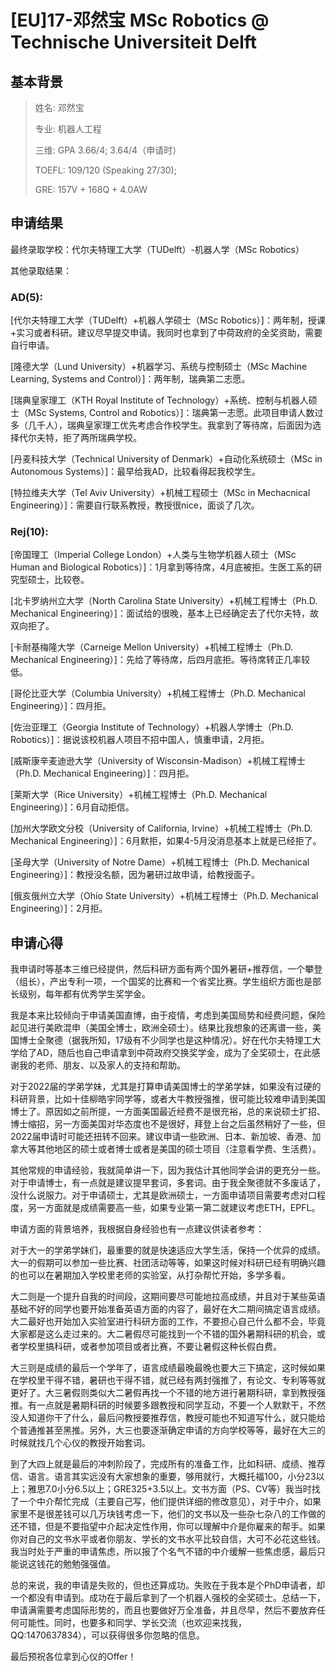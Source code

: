 # [EU]17-邓然宝 MSc Robotics @ Technische Universiteit Delft

 

## 基本背景

 

> 姓名: 邓然宝
>
> 专业: 机器人工程
>
> 三维: GPA 3.66/4; 3.64/4（申请时）
>
> TOEFL: 109/120 (Speaking 27/30);
>
> GRE: 157V + 168Q + 4.0AW

 

## 申请结果

 

最终录取学校：代尔夫特理工大学（TUDelft）-机器人学（MSc Robotics）

 

其他录取结果：

 

### AD(5):

[代尔夫特理工大学（TUDelft）+机器人学硕士（MSc Robotics）]：两年制，授课+实习或者科研。建议尽早提交申请。我同时也拿到了中荷政府的全奖资助，需要自行申请。

[隆德大学（Lund University）+机器学习、系统与控制硕士（MSc Machine Learning, Systems and Control）]：两年制，瑞典第二志愿。

[瑞典皇家理工（KTH Royal Institute of Technology）+系统、控制与机器人硕士（MSc Systems, Control and Robotics）]：瑞典第一志愿。此项目申请人数过多（几千人），瑞典皇家理工优先考虑合作校学生。我拿到了等待席，后面因为选择代尔夫特，拒了两所瑞典学校。

[丹麦科技大学（Technical University of Denmark）+自动化系统硕士（MSc in Autonomous Systems）]：最早给我AD，比较看得起我校学生。

[特拉维夫大学（Tel Aviv University）+机械工程硕士（MSc in Mechacnical Engineering）]：需要自行联系教授，教授很nice，面谈了几次。

### Rej(10):

[帝国理工（Imperial College London）+人类与生物学机器人硕士（MSc Human and Biological Robotics）]：1月拿到等待席，4月底被拒。生医工系的研究型硕士，比较卷。

[北卡罗纳州立大学（North Carolina State University）+机械工程博士（Ph.D. Mechanical Engineering）]：面试给的很晚，基本上已经确定去了代尔夫特，故双向拒了。

[卡耐基梅隆大学（Carneige Mellon University）+机械工程博士（Ph.D. Mechanical Engineering）]：先给了等待席，后四月底拒。等待席转正几率较低。

[哥伦比亚大学（Columbia University）+机械工程博士（Ph.D. Mechanical Engineering）]：四月拒。

[佐治亚理工（Georgia Institute of Technology）+机器人学博士（Ph.D. Robotics）]：据说该校机器人项目不招中国人，慎重申请，2月拒。

[威斯康辛麦迪逊大学（University of Wisconsin-Madison）+机械工程博士（Ph.D. Mechanical Engineering）]：四月拒。

[莱斯大学（Rice University）+机械工程博士（Ph.D. Mechanical Engineering）]：6月自动拒信。

[加州大学欧文分校（University of California, Irvine）+机械工程博士（Ph.D. Mechanical Engineering）]：6月默拒，如果4-5月没消息基本上就是已经拒了。

[圣母大学（University of Notre Dame）+机械工程博士（Ph.D. Mechanical Engineering）]：教授没名额，因为暑研过故申请，给教授面子。

[俄亥俄州立大学（Ohio State University）+机械工程博士（Ph.D. Mechanical Engineering）]：2月拒。

 

## 申请心得

 

我申请时等基本三维已经提供，然后科研方面有两个国外暑研+推荐信，一个攀登（组长），产出专利一项，一个国奖的比赛和一个省奖比赛。学生组织方面也是部长级别，每年都有优秀学生奖学金。

 

我是本来比较倾向于申请美国直博，由于疫情，考虑到美国局势和经费问题，保险起见进行美欧混申（美国全博士，欧洲全硕士）。结果比我想象的还离谱一些，美国博士全聚德（据我所知，17级有不少同学也是这种情况）。好在代尔夫特理工大学给了AD，随后也自己申请拿到中荷政府交换奖学金，成为了全奖硕士，在此感谢我的老师、朋友、以及家人的支持和帮助。

对于2022届的学弟学妹，尤其是打算申请美国博士的学弟学妹，如果没有过硬的科研背景，比如十佳柳皓宇同学等，或者大牛教授强推，很可能比较难申请到美国博士了。原因如之前所提，一方面美国最近经费不是很充裕，总的来说硕士扩招、博士缩招，另一方面美国对华态度也不是很好，拜登上台之后虽然稍好了一些，但2022届申请时可能还扭转不回来。建议申请一些欧洲、日本、新加坡、香港、加拿大等其他地区的硕士或者博士或者是美国的硕士项目（注意看学费、生活费）。

 

其他常规的申请经验，我就简单讲一下，因为我估计其他同学会讲的更充分一些。对于申请博士，有一点就是建议提早套词，多套词。由于我全聚德就不多废话了，没什么说服力。对于申请硕士，尤其是欧洲硕士，一方面申请项目需要考虑对口程度，另一方面就是成绩需要高一些，如果专业第一第二就建议考虑ETH，EPFL。

申请方面的背景培养，我根据自身经验也有一点建议供读者参考：

对于大一的学弟学妹们，最重要的就是快速适应大学生活，保持一个优异的成绩。大一的假期可以参加一些比赛、社团活动等等，如果这时候对科研已经有明确兴趣的也可以在暑期加入学校里老师的实验室，从打杂帮忙开始，多学多看。

大二则是一个提升自我的时间段，这期间要尽可能地拉高成绩，并且对于某些英语基础不好的同学也要开始准备英语方面的内容了，最好在大二期间搞定语言成绩。大二最好也开始加入实验室进行科研方面的工作，不要担心自己什么都不会，毕竟大家都是这么走过来的。大二暑假尽可能找到一个不错的国外暑期科研的机会，或者学校里搞科研，或者参加项目或者比赛，不要让暑假这种长假白费。

大三则是成绩的最后一个学年了，语言成绩最晚最晚也要大三下搞定，这时候如果在学校里干得不错，暑研也干得不错，就已经有两封强推了，有论文、专利等等就更好了。大三暑假则类似大二暑假再找一个不错的地方进行暑期科研，拿到教授强推。有一点就是暑期科研的时候要多跟教授和同学互动，不要一个人默默干，不然没人知道你干了什么，最后问教授要推荐信，教授可能也不知道写什么，就只能给个普通推甚至黑推。另外，大三也要逐渐确定申请的方向学校等等，最好在大三的时候就找几个心仪的教授开始套词。

到了大四上就是最后的冲刺阶段了，完成所有的准备工作，比如科研、成绩、推荐信、语言。语言其实远没有大家想象的重要，够用就行，大概托福100，小分23以上；雅思7.0小分6.5以上；GRE325+3.5以上。文书方面（PS、CV等）我当时找了一个中介帮忙完成（主要自己写，他们提供详细的修改意见），对于中介，如果家里不是很差钱可以几万块钱考虑一下，他们的文书以及一些杂七杂八的工作做的还不错，但是不要指望中介起决定性作用，你可以理解中介是你雇来的帮手。如果你对自己的文书水平或者你朋友、学长的文书水平比较自信，大可不必花这些钱。我当时处于严重的申请焦虑，所以报了个名气不错的中介缓解一些焦虑感，最后只能说这钱花的勉勉强强值。

 

总的来说，我的申请是失败的，但也还算成功。失败在于我本是个PhD申请者，却一个都没有申请到。成功在于最后拿到了一个机器人强校的全奖硕士。总结一下，申请满需要考虑国际形势的，而且也要做好万全准备，并且尽早，然后不要放弃任何可能性。同时，也要多和同学、学长交流（也欢迎来找我，QQ:1470637834），可以获得很多你忽略的信息。

最后预祝各位拿到心仪的Offer！